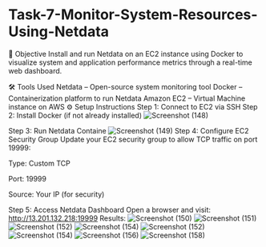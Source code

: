 # Task-7-Monitor-System-Resources-Using-Netdata
📌 Objective
Install and run Netdata on an EC2 instance using Docker to visualize system and application performance metrics through a real-time web dashboard.

🛠 Tools Used
Netdata – Open-source system monitoring tool
Docker – Containerization platform to run Netdata
Amazon EC2 – Virtual Machine instance on AWS
⚙ Setup Instructions
Step 1: Connect to EC2 via SSH
Step 2: Install Docker (if not already installed)
![Screenshot (148)](https://github.com/user-attachments/assets/20a88a62-3aea-42e2-ad25-e7f8cc06c7f4)

Step 3: Run Netdata Containe
![Screenshot (149)](https://github.com/user-attachments/assets/39dbb9fc-40c8-4c23-8aff-7ea8ba628110)
Step 4: Configure EC2 Security Group
Update your EC2 security group to allow TCP traffic on port 19999:

Type: Custom TCP

Port: 19999

Source: Your IP (for security)

Step 5: Access Netdata Dashboard
Open a browser and visit: http://13.201.132.218:19999
Results:
![Screenshot (150)](https://github.com/user-attachments/assets/6252acb0-d042-442a-a312-a3c285003df9)
![Screenshot (151)](https://github.com/user-attachments/assets/556b096a-0922-4c22-849e-3f1a4569a48b)
![Screenshot (152)](https://github.com/user-attachments/assets/16833e05-aa78-4213-89cf-cb02bd5e98fa)
![Screenshot (154)](https://github.com/user-attachments/assets/5bd461aa-8b8b-4356-9af5-e0abf9549b9a)
![Screenshot (152)](https://github.com/user-attachments/assets/3d27a945-d66f-4f6e-b3be-67bc21473ffc)
![Screenshot (154)](https://github.com/user-attachments/assets/f59ee786-83a6-499a-b42d-e058d4420f41)
![Screenshot (156)](https://github.com/user-attachments/assets/96849bd1-8268-4bc2-b6f8-d8e626998018)
![Screenshot (158)](https://github.com/user-attachments/assets/ab6909d8-5fda-4c28-8f63-239db3252d20)






